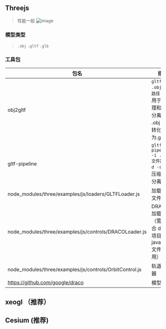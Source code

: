 ## Threejs

> 性能一般
> ![image](https://cdn.jsdelivr.net/gh/HarryPoint/oss@main/uPic/2022-01-06_14:25:36_tuxingxue.png)

### 模型类型

> `.obj` `.gltf` `.glb`

### 工具包

| 包名                                                    | 描述                                                                     |
| ------------------------------------------------------- | ------------------------------------------------------------------------ |
| obj2gltf                                                | `gltf -i .obj文件路径 -t` -t 用于将纹理和模型分离， .obj 文件转化为.gltf |
| gltf-pipeline                                           | `gltf-pipeline -i .gltf文件路径 -d -s` -d 压缩 -s 分离                   |
| node_modules/three/examples/js/loaders/GLTFLoader.js    | 加载 gltf 文件                                                           |
| node_modules/three/examples/js/controls/DRACOLoader.js  | DRACO 加载器（需要配合 draco 项目下的 javascript 文件夹使用）            |
| node_modules/three/examples/js/controls/OrbitControl.js | 轨道控制器                                                               |
| https://github.com/google/draco                         | 模型压缩                                                                 |

## xeogl （推荐）

## Cesium (推荐)
